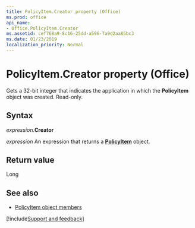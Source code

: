 ```yaml
---
title: PolicyItem.Creator property (Office)
ms.prod: office
api_name:
- Office.PolicyItem.Creator
ms.assetid: cef768a9-8c16-25dd-a596-7a9d2aa85bc3
ms.date: 01/23/2019
localization_priority: Normal
---
```



# PolicyItem.Creator property (Office)

Gets a 32-bit integer that indicates the application in which the **PolicyItem** object was created. Read-only.


## Syntax

_expression_.**Creator**

_expression_ An expression that returns a **[PolicyItem](Office.PolicyItem.md)** object.


## Return value

Long


## See also

- [PolicyItem object members](overview/Library-Reference/policyitem-members-office.md)


[!include[Support and feedback](~/includes/feedback-boilerplate.md)]
